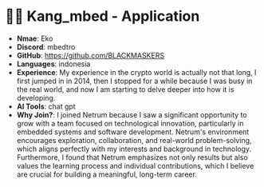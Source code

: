 
#  🧑‍💻 Kang_mbed - Application

- **Nmae**: Eko 
- **Discord**: mbedtro
- **GitHub**: https://github.com/BLACKMASKERS
- **Languages**: indonesia
- **Experience**: My experience in the crypto world is actually not that long, I first jumped in in 2014, then I stopped for a while because I was busy in the real world, and now I am starting to delve deeper into how it is developing.
- **AI Tools**: chat gpt
- **Why Join?**: I joined Netrum because I saw a significant opportunity to grow with a team focused on technological innovation, particularly in embedded systems and software development. Netrum's environment encourages exploration, collaboration, and real-world problem-solving, which aligns perfectly with my interests and background in technology. Furthermore, I found that Netrum emphasizes not only results but also values the learning process and individual contributions, which I believe are crucial for building a meaningful, long-term career.

